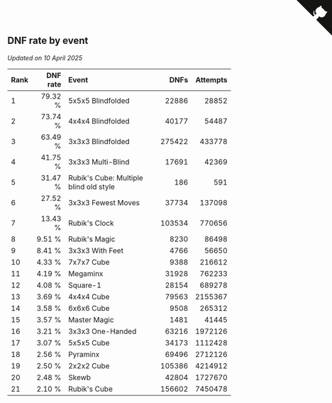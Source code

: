 ## DNF rate by event

*Updated on 10 April 2025*

| Rank | DNF rate | Event | DNFs | Attempts |
| :--- | ---: | :--- | ---: | ---: |
| 1 | 79.32 % | 5x5x5 Blindfolded | 22886 | 28852 |
| 2 | 73.74 % | 4x4x4 Blindfolded | 40177 | 54487 |
| 3 | 63.49 % | 3x3x3 Blindfolded | 275422 | 433778 |
| 4 | 41.75 % | 3x3x3 Multi-Blind | 17691 | 42369 |
| 5 | 31.47 % | Rubik's Cube: Multiple blind old style | 186 | 591 |
| 6 | 27.52 % | 3x3x3 Fewest Moves | 37734 | 137098 |
| 7 | 13.43 % | Rubik's Clock | 103534 | 770656 |
| 8 | 9.51 % | Rubik's Magic | 8230 | 86498 |
| 9 | 8.41 % | 3x3x3 With Feet | 4766 | 56650 |
| 10 | 4.33 % | 7x7x7 Cube | 9388 | 216612 |
| 11 | 4.19 % | Megaminx | 31928 | 762233 |
| 12 | 4.08 % | Square-1 | 28154 | 689278 |
| 13 | 3.69 % | 4x4x4 Cube | 79563 | 2155367 |
| 14 | 3.58 % | 6x6x6 Cube | 9508 | 265312 |
| 15 | 3.57 % | Master Magic | 1481 | 41445 |
| 16 | 3.21 % | 3x3x3 One-Handed | 63216 | 1972126 |
| 17 | 3.07 % | 5x5x5 Cube | 34173 | 1112428 |
| 18 | 2.56 % | Pyraminx | 69496 | 2712126 |
| 19 | 2.50 % | 2x2x2 Cube | 105386 | 4214912 |
| 20 | 2.48 % | Skewb | 42804 | 1727670 |
| 21 | 2.10 % | Rubik's Cube | 156602 | 7450478 |


<a href="https://github.com/JustinTimeCuber/wca_statistics" class="github-corner" aria-label="View source on Github"><svg width="80" height="80" viewBox="0 0 250 250" style="fill:#151513; color:#fff; position: absolute; top: 0; border: 0; right: 0;" aria-hidden="true"><path d="M0,0 L115,115 L130,115 L142,142 L250,250 L250,0 Z"></path><path d="M128.3,109.0 C113.8,99.7 119.0,89.6 119.0,89.6 C122.0,82.7 120.5,78.6 120.5,78.6 C119.2,72.0 123.4,76.3 123.4,76.3 C127.3,80.9 125.5,87.3 125.5,87.3 C122.9,97.6 130.6,101.9 134.4,103.2" fill="currentColor" style="transform-origin: 130px 106px;" class="octo-arm"></path><path d="M115.0,115.0 C114.9,115.1 118.7,116.5 119.8,115.4 L133.7,101.6 C136.9,99.2 139.9,98.4 142.2,98.6 C133.8,88.0 127.5,74.4 143.8,58.0 C148.5,53.4 154.0,51.2 159.7,51.0 C160.3,49.4 163.2,43.6 171.4,40.1 C171.4,40.1 176.1,42.5 178.8,56.2 C183.1,58.6 187.2,61.8 190.9,65.4 C194.5,69.0 197.7,73.2 200.1,77.6 C213.8,80.2 216.3,84.9 216.3,84.9 C212.7,93.1 206.9,96.0 205.4,96.6 C205.1,102.4 203.0,107.8 198.3,112.5 C181.9,128.9 168.3,122.5 157.7,114.1 C157.9,116.9 156.7,120.9 152.7,124.9 L141.0,136.5 C139.8,137.7 141.6,141.9 141.8,141.8 Z" fill="currentColor" class="octo-body"></path></svg></a><style>.github-corner:hover .octo-arm{animation:octocat-wave 560ms ease-in-out}@keyframes octocat-wave{0%,100%{transform:rotate(0)}20%,60%{transform:rotate(-25deg)}40%,80%{transform:rotate(10deg)}}@media (max-width:500px){.github-corner:hover .octo-arm{animation:none}.github-corner .octo-arm{animation:octocat-wave 560ms ease-in-out}}</style>
